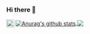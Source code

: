 ### Hi there 👋

<!--
**bobbypaton/bobbypaton** is a ✨ _special_ ✨ repository because its `README.md` (this file) appears on your GitHub profile.

-->
<a href="https://twitter.com/bobbypaton">
  <img align="left" alt="Robert Paton | Twitter" width="21px" src="https://raw.githubusercontent.com/anuraghazra/anuraghazra/master/assets/twitter.svg" />
</a>

<!--- 
  if you have forked this to use on your profile, 
  Change the `github-readme-stats.anuraghazra1.vercel.app` to `github-readme-stats.vercel.app` 
--->

<!-- Change the `github-readme-stats.anuraghazra1.vercel.app` to `github-readme-stats.vercel.app`  -->
<a href="https://github.com/anuraghazra/github-readme-stats">
  
  <img align="center" src="https://github-readme-stats.vercel.app/api?username=bobbypaton&show_icons=true&include_all_commits=true&theme=material-palenight" alt="Anurag's github stats" />
</a>
<a href="https://github.com/anuraghazra/github-readme-stats">
  <!-- Change the `github-readme-stats.anuraghazra1.vercel.app` to `github-readme-stats.vercel.app`  -->
  <img align="center" src="https://github-readme-stats.vercel.app/api/top-langs/?username=bobbypaton&layout=compact&theme=material-palenight" />
</a>
